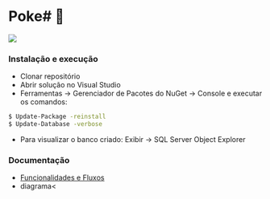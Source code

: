# Poke# 💛

![](https://pa1.narvii.com/5937/3bb260f1143c83df438222d30cab4f3b1d8dfd08_128.gif)

### Instalação e execução

- Clonar repositório
- Abrir solução no Visual Studio
- Ferramentas → Gerenciador de Pacotes do NuGet → Console e executar os comandos:

```sh
$ Update-Package -reinstall
$ Update-Database -verbose
```

- Para visualizar o banco criado: Exibir → SQL Server Object Explorer

### Documentação

- [Funcionalidades e Fluxos](https://docs.google.com/document/d/1Cs_3m6fFKYjojUXRjf_DOwnNDVnu_Jy2TgU0lucNCq4/edit?fbclid=IwAR3BN35vni-Kpwh1T_d7SgH-3h54Ag1mT907pglD2jCZhGvUN-Q3ykAaglQ)
- diagrama<
